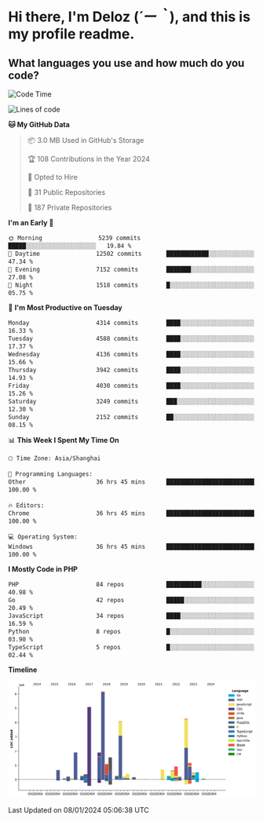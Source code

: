 # **Hi there, I'm Deloz (*´ー｀*), and this is my profile readme.**

## **What languages you use and how much do you code?**

<!--START_SECTION:waka-->
![Code Time](http://img.shields.io/badge/Code%20Time-3%2C134%20hrs%2057%20mins-blue)

![Lines of code](https://img.shields.io/badge/From%20Hello%20World%20I%27ve%20Written-33.5%20million%20lines%20of%20code-blue)

**🐱 My GitHub Data** 

> 📦 3.0 MB Used in GitHub's Storage 
 > 
> 🏆 108 Contributions in the Year 2024
 > 
> 💼 Opted to Hire
 > 
> 📜 31 Public Repositories 
 > 
> 🔑 187 Private Repositories 
 > 
**I'm an Early 🐤** 

```text
🌞 Morning                5239 commits        █████░░░░░░░░░░░░░░░░░░░░   19.84 % 
🌆 Daytime                12502 commits       ████████████░░░░░░░░░░░░░   47.34 % 
🌃 Evening                7152 commits        ███████░░░░░░░░░░░░░░░░░░   27.08 % 
🌙 Night                  1518 commits        █░░░░░░░░░░░░░░░░░░░░░░░░   05.75 % 
```
📅 **I'm Most Productive on Tuesday** 

```text
Monday                   4314 commits        ████░░░░░░░░░░░░░░░░░░░░░   16.33 % 
Tuesday                  4588 commits        ████░░░░░░░░░░░░░░░░░░░░░   17.37 % 
Wednesday                4136 commits        ████░░░░░░░░░░░░░░░░░░░░░   15.66 % 
Thursday                 3942 commits        ████░░░░░░░░░░░░░░░░░░░░░   14.93 % 
Friday                   4030 commits        ████░░░░░░░░░░░░░░░░░░░░░   15.26 % 
Saturday                 3249 commits        ███░░░░░░░░░░░░░░░░░░░░░░   12.30 % 
Sunday                   2152 commits        ██░░░░░░░░░░░░░░░░░░░░░░░   08.15 % 
```


📊 **This Week I Spent My Time On** 

```text
🕑︎ Time Zone: Asia/Shanghai

💬 Programming Languages: 
Other                    36 hrs 45 mins      █████████████████████████   100.00 % 

🔥 Editors: 
Chrome                   36 hrs 45 mins      █████████████████████████   100.00 % 

💻 Operating System: 
Windows                  36 hrs 45 mins      █████████████████████████   100.00 % 
```

**I Mostly Code in PHP** 

```text
PHP                      84 repos            ██████████░░░░░░░░░░░░░░░   40.98 % 
Go                       42 repos            █████░░░░░░░░░░░░░░░░░░░░   20.49 % 
JavaScript               34 repos            ████░░░░░░░░░░░░░░░░░░░░░   16.59 % 
Python                   8 repos             █░░░░░░░░░░░░░░░░░░░░░░░░   03.90 % 
TypeScript               5 repos             █░░░░░░░░░░░░░░░░░░░░░░░░   02.44 % 
```



**Timeline**

![Lines of Code chart](https://raw.githubusercontent.com/deloz/deloz/main/assets/bar_graph.png)


 Last Updated on 08/01/2024 05:06:38 UTC
<!--END_SECTION:waka-->
